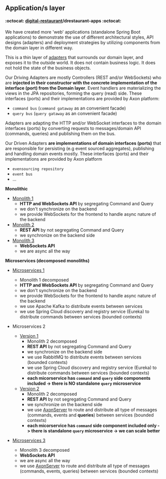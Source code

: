 ## Application/s layer
#### :octocat: [digital-restaurant](https://github.com/idugalic/digital-restaurant)/drestaurant-apps :octocat:

We have created more 'web' applications (standalone Spring Boot applications) to demonstrate the use of different architectural styles, API designs (adapters) and deployment strategies by utilizing components from the domain layer in different way.

This is a thin layer of [adapters](https://herbertograca.com/2017/11/16/explicit-architecture-01-ddd-hexagonal-onion-clean-cqrs-how-i-put-it-all-together) that surrounds our domain layer, and exposes it to the outside world. It does not contain business logic. It does not hold the state of the business objects.

Our Driving Adapters are mostly Controllers (REST and/or WebSockets) who are **injected in their constructor with the concrete implementation of the interface (port) from the Domain layer**.
Event handlers are materializing the views in the JPA repositories, forming the query (read) side.
These interfaces (ports) and their implementations are provided by Axon platform:
 - `command bus` (`command gataway` as an convenient facade)
 - `query bus` (`query gataway` as an convenient facade)

Adapters are adapting the HTTP and/or WebSocket interfaces to the domain interfaces (ports) by converting requests to messages/domain API (commands, queries) and publishing them on the bus.


Our Driven Adapters **are implementations of domain interfaces (ports)** that are responsible for persisting (e.g event sourced aggregates), publishing and handling domain events mostly.
These interfaces (ports) and their implementations are provided by Axon platform
 - `evensourcing repository`
 - `event bus`
 - ...

**Monolithic**

 - [Monolith 1](https://github.com/idugalic/digital-restaurant/tree/master/drestaurant-apps/drestaurant-monolith)
    - **HTTP and WebSockets API** by segregating Command and Query
    - we don't synchronize on the backend
    - we provide WebSockets for the frontend to handle async nature of the backend
 - [Monolith 2](https://github.com/idugalic/digital-restaurant/tree/master/drestaurant-apps/drestaurant-monolith-rest)
    - **REST API** by not segregating Command and Query
    - we synchronize on the backend side
 - [Monolith 3](https://github.com/idugalic/digital-restaurant/tree/master/drestaurant-apps/drestaurant-monolith-websockets)
    - **WebSockets API**
    - we are async all the way

**Microservices (decomposed monoliths)**

 - [Microservices 1](https://github.com/idugalic/digital-restaurant/tree/master/drestaurant-apps/drestaurant-microservices)
    - Monolith 1 decomposed
    - **HTTP and WebSockets API** by segregating Command and Query
    - we don't synchronize on the backend
    - we provide WebSockets for the frontend to handle async nature of the backend
    - we use Apache Kafka to distribute events between services
    - we use Spring Cloud discovery and registry service (Eureka) to distribute commands between services (bounded contexts)
 - Microservices 2

    - [Version 1](https://github.com/idugalic/digital-restaurant/tree/master/drestaurant-apps/drestaurant-microservices-rest)
      - Monolith 2 decomposed
      - **REST API** by not segregating Command and Query
      - we synchronize on the backend side
      - we use RabbitMQ to distribute events between services (bounded contexts)
      - we use Spring Cloud discovery and registry service (Eureka) to distribute commands between services (bounded contexts)
      - **each micorservice has `command` and `query` side components included -> there is NO standalone `query` microservice**
    - [Version 2](https://github.com/idugalic/digital-restaurant/tree/master/drestaurant-apps/drestaurant-microservices-rest-2)
      - Monolith 2 decomposed
      - **REST API** by not segregating Command and Query
      - we synchronize on the backend side
      - we use [AxonServer](https://axoniq.io/product-overview/axon-server) to route and distribute all type of messages (commands, events and **queries**) between services (bounded contexts)
      - **each micorservice has `command` side component included only -> there is standalone `query` microservice -> we can scale better**
 - [Microservices 3](https://github.com/idugalic/digital-restaurant/tree/master/drestaurant-apps/drestaurant-microservices-websockets)
    - Monolith 3 decomposed
    - **WebSockets API**
    - we are async all the way
    - we use [AxonServer](https://axoniq.io/product-overview/axon-server) to route and distribute all type of messages (commands, events, queries) between services (bounded contexts)
